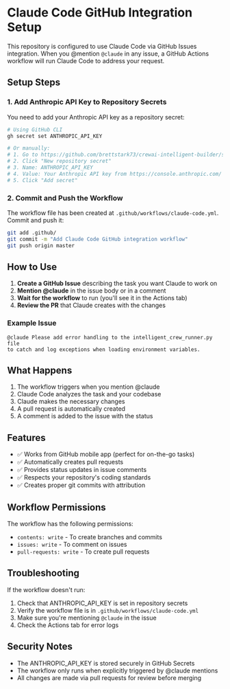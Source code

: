 # Claude Code GitHub Integration Setup

This repository is configured to use Claude Code via GitHub Issues integration. When you @mention `@claude` in any issue, a GitHub Actions workflow will run Claude Code to address your request.

## Setup Steps

### 1. Add Anthropic API Key to Repository Secrets

You need to add your Anthropic API key as a repository secret:

```bash
# Using GitHub CLI
gh secret set ANTHROPIC_API_KEY

# Or manually:
# 1. Go to https://github.com/brettstark73/crewai-intelligent-builder/settings/secrets/actions
# 2. Click "New repository secret"
# 3. Name: ANTHROPIC_API_KEY
# 4. Value: Your Anthropic API key from https://console.anthropic.com/
# 5. Click "Add secret"
```

### 2. Commit and Push the Workflow

The workflow file has been created at `.github/workflows/claude-code.yml`. Commit and push it:

```bash
git add .github/
git commit -m "Add Claude Code GitHub integration workflow"
git push origin master
```

## How to Use

1. **Create a GitHub Issue** describing the task you want Claude to work on
2. **Mention @claude** in the issue body or in a comment
3. **Wait for the workflow** to run (you'll see it in the Actions tab)
4. **Review the PR** that Claude creates with the changes

### Example Issue

```
@claude Please add error handling to the intelligent_crew_runner.py file
to catch and log exceptions when loading environment variables.
```

## What Happens

1. The workflow triggers when you mention @claude
2. Claude Code analyzes the task and your codebase
3. Claude makes the necessary changes
4. A pull request is automatically created
5. A comment is added to the issue with the status

## Features

- ✅ Works from GitHub mobile app (perfect for on-the-go tasks)
- ✅ Automatically creates pull requests
- ✅ Provides status updates in issue comments
- ✅ Respects your repository's coding standards
- ✅ Creates proper git commits with attribution

## Workflow Permissions

The workflow has the following permissions:
- `contents: write` - To create branches and commits
- `issues: write` - To comment on issues
- `pull-requests: write` - To create pull requests

## Troubleshooting

If the workflow doesn't run:
1. Check that ANTHROPIC_API_KEY is set in repository secrets
2. Verify the workflow file is in `.github/workflows/claude-code.yml`
3. Make sure you're mentioning `@claude` in the issue
4. Check the Actions tab for error logs

## Security Notes

- The ANTHROPIC_API_KEY is stored securely in GitHub Secrets
- The workflow only runs when explicitly triggered by @claude mentions
- All changes are made via pull requests for review before merging

